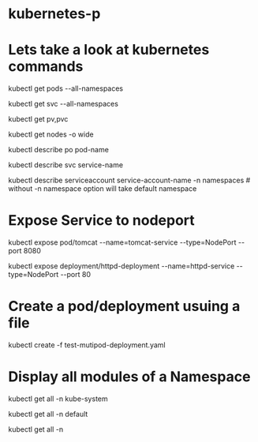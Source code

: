 # kubernetes-p
# Lets take a look at kubernetes commands 
kubectl get pods --all-namespaces

kubectl get svc --all-namespaces

kubectl get pv,pvc

kubectl get nodes -o wide

kubectl describe po pod-name
  
kubectl describe svc service-name

kubectl describe serviceaccount service-account-name -n namespaces # without -n namespace option will take default namespace

# Expose Service to nodeport

kubectl expose pod/tomcat --name=tomcat-service --type=NodePort --port 8080

kubectl expose deployment/httpd-deployment --name=httpd-service --type=NodePort  --port 80

# Create a pod/deployment usuing a file

kubectl create -f test-mutipod-deployment.yaml

# Display all modules of a Namespace

kubectl get all -n kube-system

kubectl get all -n default

kubectl get all -n <name-of-the-namespace>

<next>

